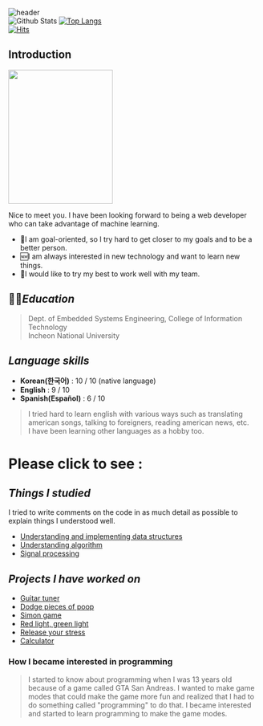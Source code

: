 <!--
**vacu9708/vacu9708** is a ✨ _special_ ✨ repository because its `README.md` (this file) appears on your GitHub profile.

Here are some ideas to get you started:

- 🔭 I’m currently working on ...
- 🌱 I’m currently learning ...
- 👯 I’m looking to collaborate on ...
- 🤔 I’m looking for help with ...
- 💬 Ask me about ...
- 📫 How to reach me: ...
- 😄 Pronouns: ...
- ⚡ Fun fact: ...
-->

![header](https://capsule-render.vercel.app/api?type=wave&color=auto&height=300&section=header&text=My%20record&fontSize=90)<br/>
![Github Stats](https://github-readme-stats.vercel.app/api?username=vacu9708&show_icons=true)
[![Top Langs](https://github-readme-stats.vercel.app/api/top-langs/?username=vacu9708)](https://github.com/anuraghazra/github-readme-stats)<br>
[![Hits](https://hits.seeyoufarm.com/api/count/incr/badge.svg?url=https%3A%2F%2Fgithub.com%2Fvacu9708&count_bg=%2379C83D&title_bg=%23555555&icon=&icon_color=%23E7E7E7&title=hits&edge_flat=false)](https://hits.seeyoufarm.com)                   

## Introduction
<img src = "https://user-images.githubusercontent.com/67142421/150077748-22b2694c-35bf-40a0-858e-a46cff23c9ef.jpg" width="208" height="267">

Nice to meet you. I have been looking forward to being a web developer who can take advantage of machine learning. 
* 🥅I am goal-oriented, so I try hard to get closer to my goals and to be a better person.
* 🆕I am always interested in new technology and want to learn new things.
* 🌲I would like to try my best to work well with my team.

## 👨‍🎓*Education*
>Dept. of Embedded Systems Engineering, College of Information Technology<br>
>Incheon National University

## *Language skills*
* **Korean(한국어)** : 10 / 10 (native language)
* **English** : 9 / 10
* **Spanish(Español)** : 6 / 10
> I tried hard to learn english with various ways such as translating american songs, talking to foreigners, reading american news, etc.<br>
> I have been learning other languages as a hobby too.

# Please click to see :
## *Things I studied*
I tried to write comments on the code in as much detail as possible to explain things I understood well.
* [Understanding and implementing data structures](https://github.com/vacu9708/Data-structure)
* [Understanding algorithm](https://github.com/vacu9708/Algorithm)
* [Signal processing](https://github.com/vacu9708/Signal-processing)

## *Projects I have worked on*
  * [Guitar tuner](https://github.com/vacu9708/Guitar-tuner)
  * [Dodge pieces of poop](https://github.com/vacu9708/Dodge-pieces-of-poop)
  * [Simon game](https://github.com/vacu9708/Simon-game)
  * [Red light, green light](https://github.com/vacu9708/Red-light-green-light)
  * [Release your stress](https://github.com/vacu9708/Release-your-stress)
  * [Calculator](https://github.com/vacu9708/Calculator-C-sharp)

### How I became interested in programming
>I started to know about programming when I was 13 years old because of a game called GTA San Andreas. I wanted to make game modes that could make the game more fun and realized
>that I had
> to do something called "programming" to do that. I became interested and started to learn programming to make the game modes.
